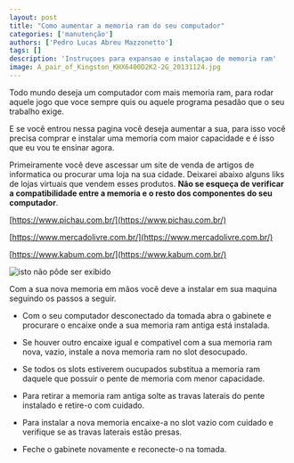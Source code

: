 ```yaml
---
layout: post
title: "Como aumentar a memoria ram do seu computador"
categories: ['manutenção']
authors: ['Pedro Lucas Abreu Mazzonetto'] 
tags: []
description: 'Instruçoes para expansao e instalaçao de memoria ram'
image: A_pair_of_Kingston_KHX6400D2K2-2G_20131124.jpg
---
```


Todo mundo deseja um computador com mais memoria ram, para rodar aquele jogo que voce sempre quis ou aquele programa pesadão que o seu trabalho exige.

E se você entrou nessa pagina você deseja aumentar a sua, para isso você precisa comprar e instalar uma memoria com maior capacidade e é isso que eu vou te ensinar agora.

Primeiramente você deve ascessar um site de venda de artigos de informatica ou procurar uma loja na sua cidade. Deixarei abaixo alguns liks de lojas virtuais que vendem esses produtos. **Não se esqueça de verificar a compatibilidade entre a memoria e o resto dos componentes do seu computador**.

[https://www.pichau.com.br/](https://www.pichau.com.br/)

[https://www.mercadolivre.com.br/](https://www.mercadolivre.com.br/)

[https://www.kabum.com.br/](https://www.kabum.com.br/)

![isto não pôde ser exibido](/42/images/post/PCI_und_PCIe_Slots.jpg)

Com a sua nova memoria em mãos você deve a instalar em sua maquina seguindo os passos a seguir.

- Com o seu computador desconectado da tomada abra o gabinete e procurare o encaixe onde a sua memoria ram antiga está instalada.

- Se houver outro encaixe igual e compativel com a sua memoria ram nova, vazio, instale a nova memoria ram no slot desocupado.

- Se todos os slots estiverem oucupados substitua a memoria ram daquele que possuir o pente de memoria com menor capacidade.

- Para retirar a memoria ram antiga solte as travas laterais do pente instalado e retire-o com cuidado.

- Para instalar a nova memoria encaixe-a no slot vazio com cuidado e verifique se as travas laterais estão presas.

- Feche o gabinete novamente e reconecte-o na tomada.



